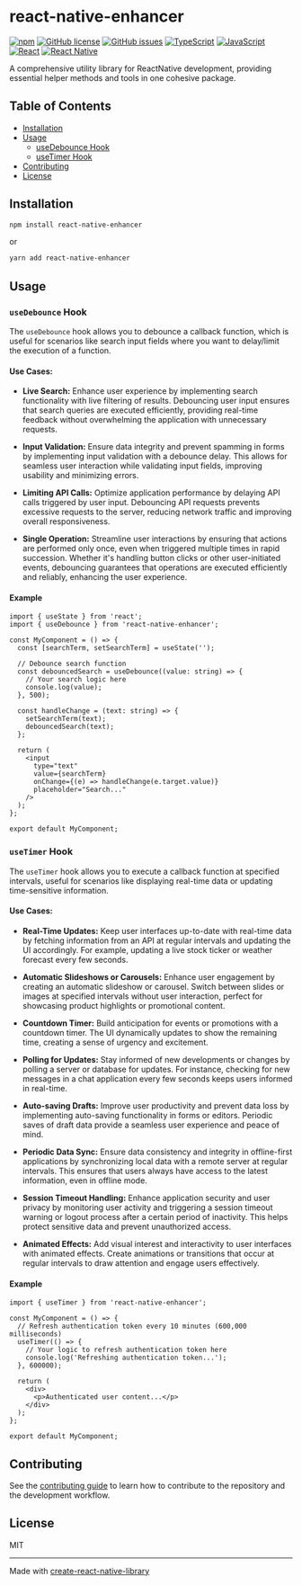 # react-native-enhancer

[![npm](https://img.shields.io/npm/v/react-native-enhancer)](https://www.npmjs.com/package/react-native-enhancer)
[![GitHub license](https://img.shields.io/github/license/yourusername/react-native-enhancer)](https://github.com/sehgalrishabh/react-native-enhancer/blob/main/LICENSE)
[![GitHub issues](https://img.shields.io/github/issues/sehgalrishabh/react-native-enhancer)](https://github.com/yourusername/react-native-enhancer/issues)
[![TypeScript](https://img.shields.io/badge/TypeScript-blue.svg)](https://www.typescriptlang.org/)
[![JavaScript](https://img.shields.io/badge/JavaScript-yellow.svg)](https://developer.mozilla.org/en-US/docs/Web/JavaScript)
[![React](https://img.shields.io/badge/React-61DAFB.svg)](https://reactjs.org/)
[![React Native](https://img.shields.io/badge/React_Native-61DAFB.svg)](https://reactnative.dev/)

A comprehensive utility library for ReactNative development, providing essential helper methods and tools in one cohesive package.

## Table of Contents

- [Installation](#installation)
- [Usage](#usage)
  - [useDebounce Hook](#usedebounce-hook)
  - [useTimer Hook](#usetimer-hook)
- [Contributing](#contributing)
- [License](#license)

## Installation

```sh
npm install react-native-enhancer
```

or

```sh
yarn add react-native-enhancer
```

## Usage

### `useDebounce` Hook

The `useDebounce` hook allows you to debounce a callback function, which is useful for scenarios like search input fields where you want to delay/limit the execution of a function.

#### Use Cases:

- **Live Search:** Enhance user experience by implementing search functionality with live filtering of results. Debouncing user input ensures that search queries are executed efficiently, providing real-time feedback without overwhelming the application with unnecessary requests.

- **Input Validation:** Ensure data integrity and prevent spamming in forms by implementing input validation with a debounce delay. This allows for seamless user interaction while validating input fields, improving usability and minimizing errors.

- **Limiting API Calls:** Optimize application performance by delaying API calls triggered by user input. Debouncing API requests prevents excessive requests to the server, reducing network traffic and improving overall responsiveness.

- **Single Operation:** Streamline user interactions by ensuring that actions are performed only once, even when triggered multiple times in rapid succession. Whether it's handling button clicks or other user-initiated events, debouncing guarantees that operations are executed efficiently and reliably, enhancing the user experience.

#### Example

```tsx
import { useState } from 'react';
import { useDebounce } from 'react-native-enhancer';

const MyComponent = () => {
  const [searchTerm, setSearchTerm] = useState('');

  // Debounce search function
  const debouncedSearch = useDebounce((value: string) => {
    // Your search logic here
    console.log(value);
  }, 500);

  const handleChange = (text: string) => {
    setSearchTerm(text);
    debouncedSearch(text);
  };

  return (
    <input
      type="text"
      value={searchTerm}
      onChange={(e) => handleChange(e.target.value)}
      placeholder="Search..."
    />
  );
};

export default MyComponent;
```

### `useTimer` Hook

The `useTimer` hook allows you to execute a callback function at specified intervals, useful for scenarios like displaying real-time data or updating time-sensitive information.

#### Use Cases:

- **Real-Time Updates:** Keep user interfaces up-to-date with real-time data by fetching information from an API at regular intervals and updating the UI accordingly. For example, updating a live stock ticker or weather forecast every few seconds.

- **Automatic Slideshows or Carousels:** Enhance user engagement by creating an automatic slideshow or carousel. Switch between slides or images at specified intervals without user interaction, perfect for showcasing product highlights or promotional content.

- **Countdown Timer:** Build anticipation for events or promotions with a countdown timer. The UI dynamically updates to show the remaining time, creating a sense of urgency and excitement.

- **Polling for Updates:** Stay informed of new developments or changes by polling a server or database for updates. For instance, checking for new messages in a chat application every few seconds keeps users informed in real-time.

- **Auto-saving Drafts:** Improve user productivity and prevent data loss by implementing auto-saving functionality in forms or editors. Periodic saves of draft data provide a seamless user experience and peace of mind.

- **Periodic Data Sync:** Ensure data consistency and integrity in offline-first applications by synchronizing local data with a remote server at regular intervals. This ensures that users always have access to the latest information, even in offline mode.

- **Session Timeout Handling:** Enhance application security and user privacy by monitoring user activity and triggering a session timeout warning or logout process after a certain period of inactivity. This helps protect sensitive data and prevent unauthorized access.

- **Animated Effects:** Add visual interest and interactivity to user interfaces with animated effects. Create animations or transitions that occur at regular intervals to draw attention and engage users effectively.

#### Example

```tsx
import { useTimer } from 'react-native-enhancer';

const MyComponent = () => {
  // Refresh authentication token every 10 minutes (600,000 milliseconds)
  useTimer(() => {
    // Your logic to refresh authentication token here
    console.log('Refreshing authentication token...');
  }, 600000);

  return (
    <div>
      <p>Authenticated user content...</p>
    </div>
  );
};

export default MyComponent;
```

## Contributing

See the [contributing guide](CONTRIBUTING.md) to learn how to contribute to the repository and the development workflow.

## License

MIT

---

Made with [create-react-native-library](https://github.com/callstack/react-native-builder-bob)
